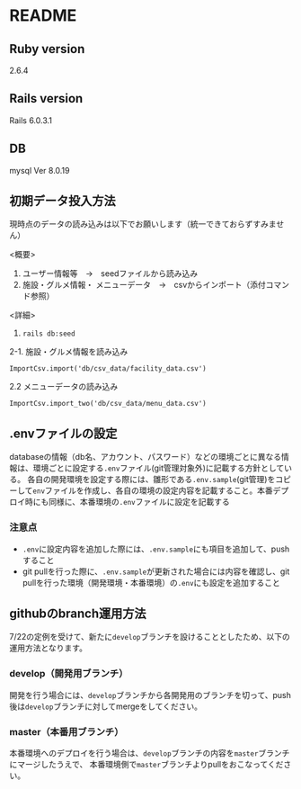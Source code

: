 # README

## Ruby version

   2.6.4

## Rails version

  Rails 6.0.3.1
  
## DB

mysql  Ver 8.0.19 

## 初期データ投入方法
現時点のデータの読み込みは以下でお願いします（統一できておらずすみません）
 
<概要>

1. ユーザー情報等　→　seedファイルから読み込み
2. 施設・グルメ情報・ メニューデータ　→　csvからインポート（添付コマンド参照）

<詳細>

1. ` rails db:seed `

2-1. 施設・グルメ情報を読み込み
 
` ImportCsv.import('db/csv_data/facility_data.csv')  `

2.2 メニューデータの読み込み

` ImportCsv.import_two('db/csv_data/menu_data.csv') `

## .envファイルの設定

databaseの情報（db名、アカウント、パスワード）などの環境ごとに異なる情報は、環境ごとに設定する`.env`ファイル(git管理対象外)に記載する方針としている。
各自の開発環境を設定する際には、雛形である`.env.sample`(git管理)をコピーして`env`ファイルを作成し、各自の環境の設定内容を記載すること。本番デプロイ時にも同様に、本番環境の`.env`ファイルに設定を記載する

### 注意点
- `.env`に設定内容を追加した際には、`.env.sample`にも項目を追加して、pushすること
- git pullを行った際に、`.env.sample`が更新された場合には内容を確認し、git pullを行った環境（開発環境・本番環境）の`.env`にも設定を追加すること

## githubのbranch運用方法

7/22の定例を受けて、新たに`develop`ブランチを設けることとしたため、以下の運用方法となります。

### develop（開発用ブランチ）
開発を行う場合には、`develop`ブランチから各開発用のブランチを切って、push後は`develop`ブランチに対してmergeをしてください。

### master（本番用ブランチ）
本番環境へのデプロイを行う場合は、`develop`ブランチの内容を`master`ブランチにマージしたうえで、
本番環境側で`master`ブランチよりpullをおこなってください。

